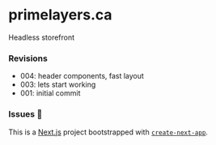 # primelayers.ca
Headless storefront 

### Revisions
- 004: header components, fast layout
- 003: lets start working
- 001: initial commit


### Issues 🥲

This is a [Next.js](https://nextjs.org/) project bootstrapped with [`create-next-app`](https://github.com/vercel/next.js/tree/canary/packages/create-next-app).